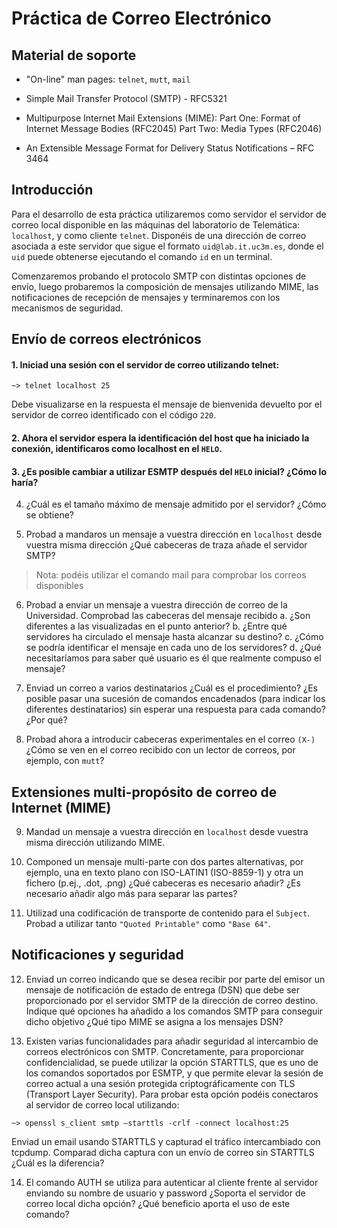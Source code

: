 # Práctica de Correo Electrónico

## Material de soporte

* "On-line" man pages: `telnet`,  `mutt`, `mail`

* Simple Mail Transfer Protocol (SMTP) - RFC5321

* Multipurpose Internet Mail Extensions (MIME):  Part One: Format of Internet Message Bodies (RFC2045)
                    						     Part Two: Media Types (RFC2046)

* An Extensible Message Format for Delivery Status Notifications – RFC 3464

## Introducción 
Para el desarrollo de esta práctica utilizaremos como servidor el servidor de correo local disponible en las máquinas del laboratorio de Telemática: `localhost`, 
y como cliente `telnet`. Disponéis de una dirección de correo asociada a este servidor que sigue el formato `uid@lab.it.uc3m.es`, donde el `uid` puede obtenerse
ejecutando el comando `id` en un terminal.

Comenzaremos probando el protocolo SMTP con distintas opciones de envío, luego probaremos la composición de mensajes utilizando MIME, las notificaciones de recepción de mensajes y terminaremos con los mecanismos de seguridad. 

## Envío de correos electrónicos

#### 1.	Iniciad una sesión con el servidor de correo utilizando telnet:
```
~> telnet localhost 25
```

Debe visualizarse en la respuesta el mensaje de bienvenida devuelto por el servidor de correo identificado con el código `220`.

#### 2.	Ahora el servidor espera la identificación del host que ha iniciado la conexión, identificaros como localhost en el `HELO`.

#### 3.	¿Es posible cambiar a utilizar ESMTP después del `HELO` inicial? ¿Cómo lo haría?

4.	¿Cuál es el tamaño máximo de mensaje admitido por el servidor? ¿Cómo se obtiene?

5.	Probad a mandaros un mensaje a vuestra dirección en `localhost` desde vuestra misma dirección  ¿Qué  cabeceras de traza añade el servidor SMTP?

> Nota: podéis utilizar el comando mail para comprobar los correos disponibles

6.	Probad a enviar un mensaje a vuestra dirección de correo de la Universidad.  Comprobad las cabeceras del mensaje recibido 
  a.	¿Son diferentes a las visualizadas en el punto anterior?
  b.	¿Entre qué servidores ha circulado el mensaje hasta alcanzar su destino?
  c.	¿Cómo se podría identificar el mensaje en cada uno de los servidores? 
  d.	¿Qué necesitaríamos para saber qué usuario es él que realmente compuso el mensaje?
  
7.	Enviad un correo a varios destinatarios ¿Cuál es el procedimiento? ¿Es posible pasar una sucesión de comandos encadenados (para indicar los diferentes destinatarios) sin esperar una respuesta para cada comando? ¿Por qué? 

8.	Probad ahora a introducir cabeceras experimentales en el correo `(X-)` ¿Cómo se ven en el correo recibido con un lector de correos, por ejemplo, con `mutt`?

## Extensiones multi-propósito de correo de Internet (MIME)

9.	Mandad un mensaje a vuestra dirección en `localhost` desde vuestra misma dirección utilizando MIME.

10.	Componed un mensaje multi-parte con dos partes alternativas, por ejemplo, una en texto plano con ISO-LATIN1 (ISO-8859-1) y otra un fichero (p.ej., .dot, .png)  ¿Qué cabeceras es necesario añadir? ¿Es necesario añadir algo más para separar las partes?

11.	Utilizad una codificación de transporte de contenido para el `Subject`. Probad a utilizar tanto `"Quoted Printable"` como `"Base 64"`.

## Notificaciones y seguridad

12.	Enviad un correo indicando que se desea recibir por parte del emisor un mensaje de notificación de estado de entrega (DSN) que debe ser proporcionado por el servidor SMTP de la dirección de correo destino. Indique qué opciones ha añadido a los comandos SMTP para conseguir dicho objetivo ¿Qué tipo MIME se asigna a los mensajes DSN?

13.	Existen varias funcionalidades para añadir seguridad al intercambio de correos electrónicos con SMTP. Concretamente, para proporcionar confidencialidad, se puede utilizar la opción STARTTLS, que es uno de los comandos soportados por ESMTP, y que permite elevar la sesión de correo actual a una sesión protegida criptográficamente con TLS (Transport Layer Security). Para probar esta opción podéis conectaros al servidor de correo local utilizando:
```
~> openssl s_client smtp –starttls -crlf -connect localhost:25
```

Enviad un email usando STARTTLS y capturad el tráfico intercambiado con tcpdump. Comparad dicha captura con un envío de correo sin STARTTLS ¿Cuál es la diferencia? 

14.	El comando AUTH se utiliza para autenticar al cliente frente al servidor enviando su nombre de usuario y password ¿Soporta el servidor de correo local dicha opción? ¿Qué beneficio aporta el uso de este comando?
